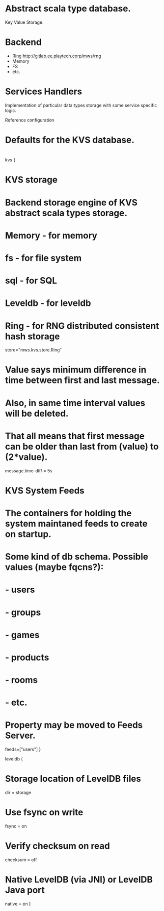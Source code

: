 # Abstract scala type database.

Key Value Storage.

# Backend

 * Ring http://gitlab.ee.playtech.corp/mws/rng
 * Memory
 * FS
 * etc.

# Services Handlers

Implementation of particular data types storage with some service specific logic.


Reference configuration

#
# Defaults for the KVS database.
#
kvs {
  # KVS storage
  # Backend storage engine of KVS abstract scala types storage.
  # Memory       - for memory
  # fs        - for file system
  # sql       - for SQL
  # Leveldb   - for leveldb
  # Ring       - for RNG distributed consistent hash storage
  store="mws.kvs.store.Ring"

  # Value says minimum difference in time between first and last message.
  # Also, in same time interval values will be deleted.
  # That all means that first message can be older than last from (value) to (2*value).
  message.time-diff = 5s

  # KVS System Feeds
  # The containers for holding the system maintaned feeds to create on startup.
  # Some kind of db schema. Possible values (maybe fqcns?):
  # - users
  # - groups
  # - games
  # - products
  # - rooms
  # - etc.
  # Property may be moved to Feeds Server.
  feeds=["users"]
}

leveldb {
  # Storage location of LevelDB files
  dir = storage
  # Use fsync on write
  fsync = on
  # Verify checksum on read
  checksum = off
  # Native LevelDB (via JNI) or LevelDB Java port
  native = on
}
